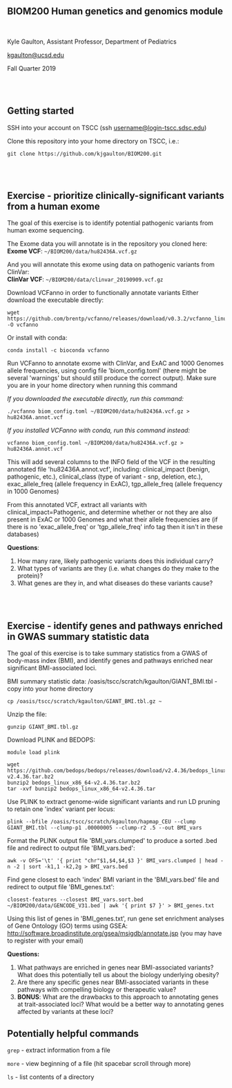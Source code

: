 ## BIOM200 Human genetics and genomics module
<br/>

Kyle Gaulton, Assistant Professor, Department of Pediatrics

kgaulton@ucsd.edu

Fall Quarter 2019

<br/><br/>

##  Getting started

SSH into your account on TSCC (ssh username@login-tscc.sdsc.edu)

Clone this repository into your home directory on TSCC, i.e.:

```
git clone https://github.com/kjgaulton/BIOM200.git
```

<br/><br/>


## Exercise - prioritize clinically-significant variants from a human exome

The goal of this exercise is to identify potential pathogenic variants from human exome sequencing.

The Exome data you will annotate is in the repository you cloned here:  
**Exome VCF**: `~/BIOM200/data/hu82436A.vcf.gz`

And you will annotate this exome using data on pathogenic variants from ClinVar:  
**ClinVar VCF**: `~/BIOM200/data/clinvar_20190909.vcf.gz`

Download VCFanno in order to functionally annotate variants
  Either download the executable directly: 
  
  ```
  wget https://github.com/brentp/vcfanno/releases/download/v0.3.2/vcfanno_linux64 -O vcfanno
  ```
  
  Or install with conda:
  
  ```
  conda install -c bioconda vcfanno
  ```

Run VCFanno to annotate exome with ClinVar, and ExAC and 1000 Genomes allele frequencies, using config file 'biom_config.toml' (there might be several 'warnings' but should still produce the correct output).  Make sure you are in your home directory when running this command

*If you downloaded the executable directly, run this command:*

  ```
  ./vcfanno biom_config.toml ~/BIOM200/data/hu82436A.vcf.gz > hu82436A.annot.vcf
  ```
  
 *If you installed VCFanno with conda, run this command instead:*
 
  ```
  vcfanno biom_config.toml ~/BIOM200/data/hu82436A.vcf.gz > hu82436A.annot.vcf
  ```
 
This will add several columns to the INFO field of the VCF in the resulting annotated file 'hu82436A.annot.vcf', including: clinical_impact (benign, pathogenic, etc.), clinical_class (type of variant - snp, deletion, etc.), exac_allele_freq (allele frequency in ExAC), tgp_allele_freq (allele frequency in 1000 Genomes)

From this annotated VCF, extract all variants with clinical_impact=Pathogenic, and determine whether or not they are also present in ExAC or 1000 Genomes and what their allele frequencies are (if there is no 'exac_allele_freq' or 'tgp_allele_freq' info tag then it isn't in these databases)

**Questions**: 
1.  How many rare, likely pathogenic variants does this individual carry? 
2.  What types of variants are they (i.e. what changes do they make to the protein)? 
3.  What genes are they in, and what diseases do these variants cause?  

<br/><br/>
## Exercise - identify genes and pathways enriched in GWAS summary statistic data

The goal of this exercise is to take summary statistics from a GWAS of body-mass index (BMI), and identify genes and pathways enriched near significant BMI-associated loci.

BMI summary statistic data: /oasis/tscc/scratch/kgaulton/GIANT_BMI.tbl - copy into your home directory

  ```
  cp /oasis/tscc/scratch/kgaulton/GIANT_BMI.tbl.gz ~
  ```

Unzip the file:

 ```
 gunzip GIANT_BMI.tbl.gz
 ```

Download PLINK and BEDOPS:

  ```
  module load plink
  
  wget https://github.com/bedops/bedops/releases/download/v2.4.36/bedops_linux_x86_64-v2.4.36.tar.bz2
  bunzip2 bedops_linux_x86_64-v2.4.36.tar.bz2
  tar -xvf bunzip2 bedops_linux_x86_64-v2.4.36.tar
  ```
  
Use PLINK to extract genome-wide significant variants and run LD pruning to retain one 'index' variant per locus: 
 
  ```
  plink --bfile /oasis/tscc/scratch/kgaulton/hapmap_CEU --clump GIANT_BMI.tbl --clump-p1 .00000005 --clump-r2 .5 --out BMI_vars
  ```
  
Format the PLINK output file 'BMI_vars.clumped' to produce a sorted .bed file and redirect to output file 'BMI_vars.bed':
  
  ```
  awk -v OFS='\t' '{ print "chr"$1,$4,$4,$3 }' BMI_vars.clumped | head -n -2 | sort -k1,1 -k2,2g > BMI_vars.bed
  ```
  
Find gene closest to each 'index' BMI variant in the 'BMI_vars.bed' file and redirect to output file 'BMI_genes.txt':

  ```
  closest-features --closest BMI_vars.sort.bed ~/BIOM200/data/GENCODE_V31.bed | awk '{ print $7 }' > BMI_genes.txt
  ```
  
Using this list of genes in 'BMI_genes.txt', run gene set enrichment analyses of Gene Ontology (GO) terms using GSEA:
http://software.broadinstitute.org/gsea/msigdb/annotate.jsp (you may have to register with your email)

**Questions:**
1.  What pathways are enriched in genes near BMI-associated variants?  What does this potentially tell us about the biology underlying obesity?
2.  Are there any specific genes near BMI-associated variants in these pathways with compelling biology or therapeutic value?
3.  **BONUS**:  What are the drawbacks to this approach to annotating genes at trait-associated loci?  What would be a better way to annotating genes affected by variants at these loci?


##  Potentially helpful commands

`grep` - extract information from a file 

`more` - view beginning of a file (hit spacebar scroll through more)

`ls` - list contents of a directory


